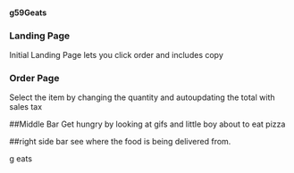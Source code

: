 #### g59Geats

### Landing Page
Initial Landing Page lets you click order and includes copy

### Order Page
Select the item by changing the quantity and autoupdating the total with sales tax

##Middle Bar
Get hungry by looking at gifs and little boy about to eat pizza

##right side bar
see where the food is being delivered from.



g eats
